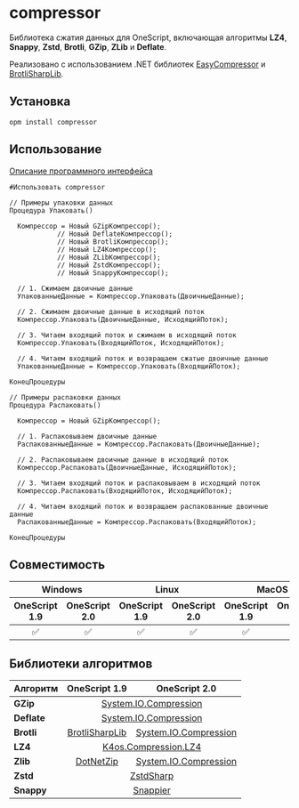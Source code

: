 # compressor

Библиотека сжатия данных для OneScript, включающая алгоритмы **LZ4**, **Snappy**, **Zstd**, **Brotli**, **GZip**, **ZLib** и **Deflate**. 

Реализовано с использованием .NET библиотек [EasyCompressor](https://github.com/mjebrahimi/EasyCompressor/) и [BrotliSharpLib](https://github.com/master131/BrotliSharpLib).

## Установка

```
opm install compressor
```

## Использование

[Описание программного интерфейса](docs/README.md)

``` bsl
#Использовать compressor

// Примеры упаковки данных
Процедура Упаковать()

  Компрессор = Новый GZipКомпрессор();
            // Новый DeflateКомпрессор();
            // Новый BrotliКомпрессор();
            // Новый LZ4Компрессор();
            // Новый ZLibКомпрессор();
            // Новый ZstdКомпрессор();
            // Новый SnappyКомпрессор();

  // 1. Сжимаем двоичные данные
  УпакованныеДанные = Компрессор.Упаковать(ДвоичныеДанные);
  
  // 2. Сжимаем двоичные данные в исходящий поток
  Компрессор.Упаковать(ДвоичныеДанные, ИсходящийПоток);
  
  // 3. Читаем входящий поток и сжимаем в исходящий поток
  Компрессор.Упаковать(ВходящийПоток, ИсходящийПоток);
  
  // 4. Читаем входящий поток и возвращаем сжатые двоичные данные 
  УпакованныеДанные = Компрессор.Упаковать(ВходящийПоток);

КонецПроцедуры

// Примеры распаковки данных
Процедура Распаковать()

  Компрессор = Новый GZipКомпрессор();

  // 1. Распаковываем двоичные данные
  РаспакованныеДанные = Компрессор.Распаковать(ДвоичныеДанные);
  
  // 2. Распаковываем двоичные данные в исходящий поток
  Компрессор.Распаковать(ДвоичныеДанные, ИсходящийПоток);
  
  // 3. Читаем входящий поток и распаковываем в исходящий поток
  Компрессор.Распаковать(ВходящийПоток, ИсходящийПоток);
  
  // 4. Читаем входящий поток и возвращаем распакованные двоичные данные
  РаспакованныеДанные = Компрессор.Распаковать(ВходящийПоток);

КонецПроцедуры
```

## Совместимость

<table>
  <thead>
    <tr>
      <th colspan="2">Windows</th>
      <th colspan="2">Linux</th>
      <th colspan="2">MacOS</th>
    </tr>
    <tr>
      <th>OneScript 1.9</th>
      <th>OneScript 2.0</th>
      <th>OneScript 1.9</th>
      <th>OneScript 2.0</th>
      <th>OneScript 1.9</th>
      <th>OneScript 2.0</th>
    </tr>
  </thead>
  <tbody>
    <tr>
      <td align="center">✅</td>
      <td align="center">✅</td>
      <td align="center">✅</td>
      <td align="center">✅</td>
      <td align="center">✅</td>
      <td align="center">✅</td>
    </tr>
  </tbody>
</table>

## Библиотеки алгоритмов

<table>
  <thead>
    <tr>
      <th>Алгоритм</th>
      <th>OneScript 1.9</th>
      <th>OneScript 2.0</th>
    </tr>
  </thead>
  <tbody>
    <tr>
      <td><b>GZip</b></td>
      <td colspan="2" align="center"><a href="https://learn.microsoft.com/ru-ru/dotnet/api/system.io.compression" target="_blank">System.IO.Compression</a></td>
    </tr>
    <tr>
      <td><b>Deflate</b></td>
      <td colspan="2" align="center"><a href="https://learn.microsoft.com/ru-ru/dotnet/api/system.io.compression" target="_blank">System.IO.Compression</a></td>
    </tr>
    <tr>
      <td><b>Brotli</b></td>
      <td align="center"><a href="https://github.com/master131/BrotliSharpLib" target="_blank">BrotliSharpLib</a></td>
      <td align="center"><a href="https://learn.microsoft.com/ru-ru/dotnet/api/system.io.compression" target="_blank">System.IO.Compression</a></td>
    </tr>
    <tr>
      <td><b>LZ4</b></td>
      <td colspan="2" align="center"><a href="https://github.com/MiloszKrajewski/K4os.Compression.LZ4" target="_blank">K4os.Compression.LZ4</a></td>
    </tr>
    <tr>
      <td><b>Zlib</b></td>
      <td align="center"><a href="https://github.com/haf/DotNetZip.Semverd" target="_blank">DotNetZip</a></td>
      <td align="center"><a href="https://learn.microsoft.com/ru-ru/dotnet/api/system.io.compression" target="_blank">System.IO.Compression</a></td>
    </tr>
    <tr>
      <td><b>Zstd</b></td>
      <td colspan="2" align="center"><a href="https://github.com/oleg-st/ZstdSharp" target="_blank">ZstdSharp</a></td>
    </tr>
    <tr>
      <td><b>Snappy</b></td>
      <td colspan="2" align="center"><a href="https://github.com/brantburnett/Snappier" target="_blank">Snappier</a></td>
    </tr>
  </tbody>
</table>
